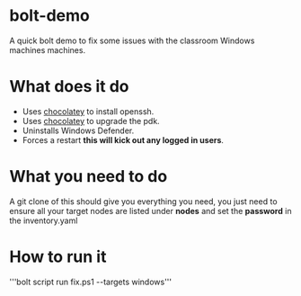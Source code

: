 # bolt-demo
A quick bolt demo to fix some issues with the classroom Windows machines machines.

# What does it do
* Uses [chocolatey](https://chocolatey.org/) to install openssh.
* Uses [chocolatey](https://chocolatey.org/) to upgrade the pdk.
* Uninstalls Windows Defender.
* Forces a restart **this will kick out any logged in users**.

# What you need to do
A git clone of this should give you everything you need, you just need to ensure all your target nodes are listed under **nodes** and set the **password** in the inventory.yaml

# How to run it
'''bolt script run fix.ps1 --targets windows'''

